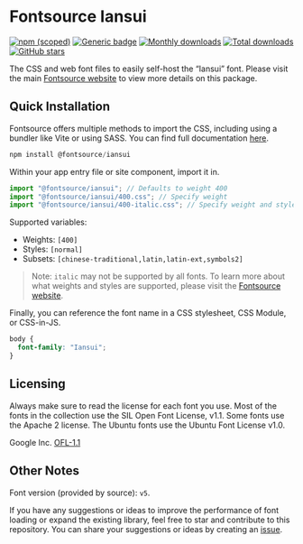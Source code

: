 # Fontsource Iansui

[![npm (scoped)](https://img.shields.io/npm/v/@fontsource/iansui?color=brightgreen)](https://www.npmjs.com/package/@fontsource/iansui) [![Generic badge](https://img.shields.io/badge/fontsource-passing-brightgreen)](https://github.com/fontsource/fontsource) [![Monthly downloads](https://badgen.net/npm/dm/@fontsource/iansui)](https://github.com/fontsource/fontsource) [![Total downloads](https://badgen.net/npm/dt/@fontsource/iansui)](https://github.com/fontsource/fontsource) [![GitHub stars](https://img.shields.io/github/stars/fontsource/fontsource.svg?style=social&label=Star)](https://github.com/fontsource/fontsource/stargazers)

The CSS and web font files to easily self-host the “Iansui” font. Please visit the main [Fontsource website](https://fontsource.org/fonts/iansui) to view more details on this package.

## Quick Installation

Fontsource offers multiple methods to import the CSS, including using a bundler like Vite or using SASS. You can find full documentation [here](https://fontsource.org/docs/getting-started/introduction).

```javascript
npm install @fontsource/iansui
```

Within your app entry file or site component, import it in.

```javascript
import "@fontsource/iansui"; // Defaults to weight 400
import "@fontsource/iansui/400.css"; // Specify weight
import "@fontsource/iansui/400-italic.css"; // Specify weight and style
```

Supported variables:
- Weights: `[400]`
- Styles: `[normal]`
- Subsets: `[chinese-traditional,latin,latin-ext,symbols2]`

> Note: `italic` may not be supported by all fonts. To learn more about what weights and styles are supported, please visit the [Fontsource website](https://fontsource.org/fonts/iansui).

Finally, you can reference the font name in a CSS stylesheet, CSS Module, or CSS-in-JS.

```css
body {
  font-family: "Iansui";
}
```

## Licensing
Always make sure to read the license for each font you use. Most of the fonts in the collection use the SIL Open Font License, v1.1. Some fonts use the Apache 2 license. The Ubuntu fonts use the Ubuntu Font License v1.0.

Google Inc.
[OFL-1.1](http://scripts.sil.org/OFL)

## Other Notes
Font version (provided by source): `v5`.

If you have any suggestions or ideas to improve the performance of font loading or expand the existing library, feel free to star and contribute to this repository. You can share your suggestions or ideas by creating an [issue](https://github.com/fontsource/fontsource/issues).